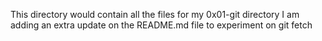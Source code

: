 This directory would contain all the files for my 0x01-git directory
I am adding an extra update on the README.md file to experiment on git fetch
